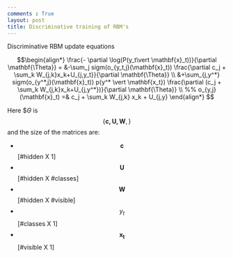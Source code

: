 ```yaml
---
comments : True
layout: post
title: Discriminative training of RBM's
---
```


Discriminative RBM update equations 

$$\begin{align*}
\frac{- \partial \log(P(y_t\vert \mathbf{x}_t))}{\partial \mathbf{\Theta}} = 
&-\sum_j sigm(o_{y_t,j}(\mathbf{x}_t)) \frac{\partial c_j + \sum_k W_{j,k}x_k+U_{j,y_t}}{\partial \mathbf{\Theta}}  \\
&+\sum_{j,y^*} sigm(o_{y^*,j}(\mathbf{x}_t)) p(y^* \vert \mathbf{x_t})
\frac{\partial (c_j + \sum_k W_{j,k}x_k+U_{j,y^*})}{\partial \mathbf{\Theta}}  \\
%%
o_{y,j}(\mathbf{x}_t) =& c_j + \sum_k W_{j,k} x_k + U_{j,y}
\end{align*}
$$

Here $$\Theta$ is  $$\{\mathbf{c,U,W},\}$$ and the size of the matrices are:

 * $$\mathbf{c}$$  [#hidden X 1]
 * $$\mathbf{U}$$ [#hidden X #classes] 
 * $$\mathbf{W}$$ [#hidden X #visible]
 * $$y_t$$ [#classes X 1]
 * $$\mathbf{x_t}$$ [#visible X 1]


